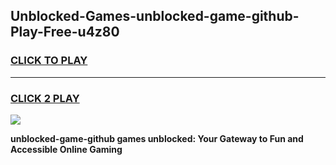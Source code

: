 
## Unblocked-Games-unblocked-game-github-Play-Free-u4z80
<h3>
<a href="https://premium76.site?title=unblocked-game-github&ref=19M">CLICK TO PLAY</a></h3>
<hr>

<h3>
<a href="https://premium76.site?title=unblocked-game-github&ref=19M">CLICK 2 PLAY</a>
  
</h3>

<a href="https://premium76.site?title=unblocked-game-github&ref=19M"><img src="https://clearcache.store/games.png"></a>


**unblocked-game-github games unblocked: Your Gateway to Fun and Accessible Online Gaming**
